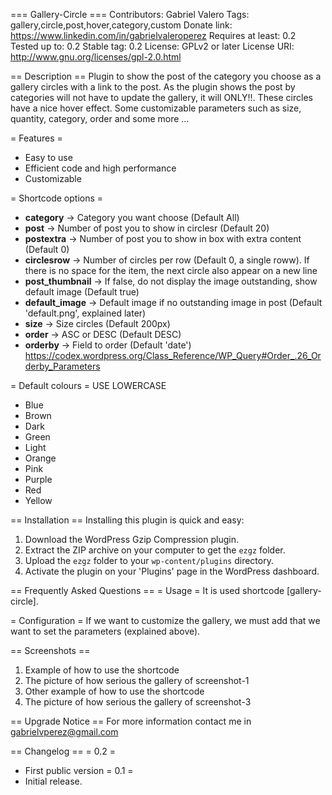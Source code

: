=== Gallery-Circle ===
Contributors: Gabriel Valero
Tags: gallery,circle,post,hover,category,custom
Donate link: https://www.linkedin.com/in/gabrielvaleroperez
Requires at least: 0.2
Tested up to: 0.2
Stable tag: 0.2
License: GPLv2 or later
License URI: http://www.gnu.org/licenses/gpl-2.0.html


== Description ==
Plugin to show the post of the category you choose as a gallery circles with a link to the post. As the plugin shows the post by categories will not have to update the gallery, it will ONLY!!. These circles have a nice hover effect. Some customizable parameters such as size, quantity, category, order and some more ...


= Features =
* Easy to use
* Efficient code and high performance
* Customizable

= Shortcode options =
* **category**   -> Category you want choose (Default All)
* **post**  -> Number of post you to show in circlesr (Default 20)
* **postextra** -> Number of post you to show in box with extra content (Default 0)
* **circlesrow** -> Number of circles per row (Default 0, a single roww). If there is no space for the item, the next circle also appear on a new line
* **post_thumbnail** -> If false, do not display the image outstanding, show default image (Default true)
* **default_image** -> Default image if no outstanding image in post (Default 'default.png', explained later)
* **size** -> Size circles (Default 200px)
* **order** -> ASC or DESC (Default DESC)
* **orderby** -> Field to order (Default 'date') https://codex.wordpress.org/Class_Reference/WP_Query#Order_.26_Orderby_Parameters

= Default colours =
USE LOWERCASE
* Blue
* Brown
* Dark
* Green
* Light
* Orange
* Pink
* Purple
* Red
* Yellow


== Installation ==
Installing this plugin is quick and easy:
1. Download the WordPress Gzip Compression plugin.
2. Extract the ZIP archive on your computer to get the `ezgz` folder.
3. Upload the `ezgz` folder to your `wp-content/plugins` directory.
4. Activate the plugin on your 'Plugins' page in the WordPress dashboard.


== Frequently Asked Questions ==
= Usage =
It is used shortcode [gallery-circle]. 


= Configuration =
If we want to customize the gallery, we must add that we want to set the parameters (explained above).


== Screenshots ==
1. Example of how to use the shortcode
2. The picture of how serious the gallery of screenshot-1
3. Other example of how to use the shortcode
4. The picture of how serious the gallery of screenshot-3

== Upgrade Notice ==
For more information contact me in gabrielvperez@gmail.com


== Changelog ==
= 0.2 =
* First public version
= 0.1 =
* Initial release.
